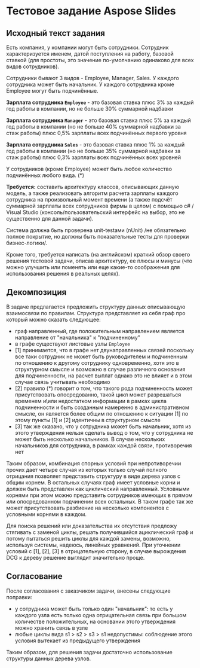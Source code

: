 # Тестовое задание Aspose Slides

## Исходный текст задания

Есть компания, у компании могут быть сотрудники. Сотрудник характеризуется именем, датой поступления на работу, базовой ставкой (для простоты, это значение по-умолчанию одинаково для всех видов сотрудников).

Сотрудники бывают 3 видов - Employee, Manager, Sales. У каждого сотрудника может быть начальник. У каждого сотрудника кроме Employee могут быть подчинённые.

__Зарплата сотрудника `Employee`__ - это базовая ставка плюс 3% за каждый год работы в компании, но не больше 30% суммарной надбавки

__Зарплата сотрудника `Manager`__ - это базовая ставка плюс 5% за каждый год работы в компании (но не больше 40% суммарной надбавки за стаж работы) плюс 0,5% зарплаты всех подчинённых первого уровня

__Зарплата сотрудника `Sales`__ - это базовая ставка плюс 1% за каждый год работы в компании (но не больше 35% суммарной надбавки за стаж работы) плюс 0,3% зарплаты всех подчинённых всех уровней

У сотрудников (кроме Employee) может быть любое количество подчинённых любого вида. (*)

__Требуется:__ составить архитектуру классов, описывающих данную модель, а также реализовать алгоритм расчета зарплаты каждого сотрудника на произвольный момент времени (а также подсчёт суммарной зарплаты всех сотрудников фирмы в целом) с помощью c# / Visual Studio (консоль/пользовательский интерфейс на выбор, это не существенно для данной задачи).

Система должна быть проверена unit-testами (nUnit) /не обязательно полное покрытие, но должны быть показательные тесты для проверки бизнес-логики/.

Кроме того, требуется написать (на английском) краткий обзор своего решения тестовой задачи, описав архитектуру, ее плюсы и минусы (что можно улучшить или поменять или еще какие-то соображения для использования решения в реальных целях).

## Декомпозиция

В задаче предлагается предложить структуру данных описывающую взаимосвязи по правилам. Структура представляет из себя граф про который можно сказать следующее:

- граф направленный, где положительным направлением является направление от "начальника" к "подчиненному"
- в графе существуют листовые узлы `Employee`
- [1] принимается, что в графе нет двунаправленных связей поскольку все таки сотрудник не может быть руководителем и подчиненным по отношению к другому сотруднику одновременно, хотя это в структурном смысле и возможно в случае различного основания для подчиненности, на расчет выплат однако это не влияет и в этом случае связь учитывать необходимо
- [2] правило (*) говорит о том, что такого рода подчиненность может присутствовать опосредованно, такой цикл может разрешаться временем и\или недостатком информации в рамках цикла подчиненности и быть созданным намеренно в административном смысле, он является более общим по отношению к ситуации [1] по этому пункты [1] и [2] идентичны в структурном смысле
- [3] так же сказано, что у сотрудника может быть начальник, хотя из этого утверждения нельзя сделать вывод о том, что у сотрудника не может быть несколько начальников. В случае нескольких начальников для сотрудника, в рамках каждой связи, противоречия нет

Таким образом, комбинация спорных условий при непротиворечии прочих дает четыре случая из которых только случай полного отрицания позволяет представить структуру в виде дерева узлов с общим корнем. В остальных случаях граф имеет условные корни и должен быть представлен как циклический направленный. Условными корнями при этом можно представить сотрудников имеющих в прямом или опосредованном подчинении всех остальных. В таком графе так же может присутствовать разбиение на несколько компонентов с условными корнями в каждом. 

Для поиска решений или доказательства их отсутствия предложу стягивать с заменой циклы, решать получившийся ациклический граф и потому пытаться решить циклы для каждой замены, возможно, используя системы, надеюсь, линейных уравнений. При уточнении условий с [1], [2], [3] в отрицательную сторону, в случае вырождения DCG к дереву решение выглядит значительно проще.

## Согласование

После согласования с заказчиком задачи, внесены следующие поправки:

- у сотрудника может быть только один "начальник": то есть у каждого узла есть только одна отрицательная связь при большом количестве положительных, на основании этого утверждения можно хранить связь в узле
- любые циклы вида s1 > s2 > s3 > s1 недопустимы: соблюдение этого условия вытекает из предыдущего утверждения

Таким образом, для решения задачи достаточно использование структуры данных дерева узлов.

